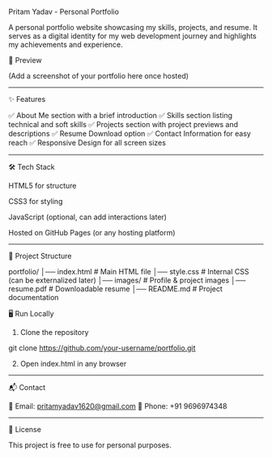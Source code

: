 Pritam Yadav - Personal Portfolio

A personal portfolio website showcasing my skills, projects, and resume. It serves as a digital identity for my web development journey and highlights my achievements and experience.

📸 Preview

(Add a screenshot of your portfolio here once hosted)


---

✨ Features

✅ About Me section with a brief introduction
✅ Skills section listing technical and soft skills
✅ Projects section with project previews and descriptions
✅ Resume Download option
✅ Contact Information for easy reach
✅ Responsive Design for all screen sizes


---

🛠️ Tech Stack

HTML5 for structure

CSS3 for styling

JavaScript (optional, can add interactions later)

Hosted on GitHub Pages (or any hosting platform)



---

📂 Project Structure

portfolio/
│── index.html      # Main HTML file
│── style.css       # Internal CSS (can be externalized later)
│── images/         # Profile & project images
│── resume.pdf      # Downloadable resume
│── README.md       # Project documentation

🖥️ Run Locally

1. Clone the repository

git clone https://github.com/your-username/portfolio.git


2. Open index.html in any browser




---

📬 Contact

📧 Email: pritamyadav1620@gmail.com
📱 Phone: +91 9696974348


---

📜 License

This project is free to use for personal purposes.



